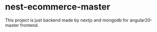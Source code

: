 # nest-ecommerce-master
This project is just backend made by nextjs and mongodb for angular20-master frontend.
